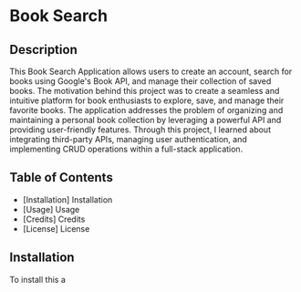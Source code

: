 # Book Search

## Description 

This Book Search Application allows users to create an account, search for books using Google's Book API, and manage their collection of saved books. The motivation behind this project was to create a seamless and intuitive platform for book enthusiasts to explore, save, and manage their favorite books. The application addresses the problem of organizing and maintaining a personal book collection by leveraging a powerful API and providing user-friendly features. Through this project, I learned about integrating third-party APIs, managing user authentication, and implementing CRUD operations within a full-stack application.

## Table of Contents

- [Installation] Installation
- [Usage] Usage
- [Credits] Credits
- [License] License

## Installation

To install this a
